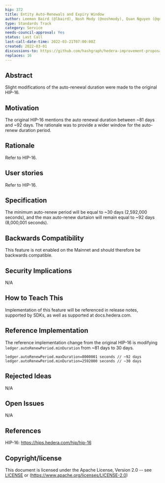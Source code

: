 ```yaml
---
hip: 372
title: Entity Auto-Renewals and Expiry Window
author: Leemon Baird (@lbaird), Nosh Mody (@noshmody), Quan Nguyen (@qnswirlds)
type: Standards Track
category: Service
needs-council-approval: Yes
status: Last Call
last-call-date-time: 2022-03-21T07:00:00Z
created: 2022-03-01
discussions-to: https://github.com/hashgraph/hedera-improvement-proposal/discussions/382
replaces: 16
---
```


## Abstract

Slight modifications of the auto-renewal duration were made to the original HIP-16.

## Motivation

The original HIP-16 mentions the auto renewal duration between ~81 days and ~92 days. The rationale was to provide a wider window for the auto-renew duration period.

## Rationale

Refer to HIP-16.

## User stories

Refer to HIP-16.
  
## Specification

The minimum auto-renew period will be equal to ~30 days (2,592,000 seconds), and the max auto-renew durtaion will remain equal to ~92 days (8,000,001 seconds).
  
## Backwards Compatibility
  
This feature is not enabled on the Mainnet and should therefore be backwards compatible. 

## Security Implications

N/A
  
## How to Teach This

Implementation of this feature will be referenced in release notes, supported by SDKs, as well as supported at docs.hedera.com.


## Reference Implementation
 
The reference implementation change from the original HIP-16 is modifying `ledger.autoRenewPeriod.minDuration` from ~81 days to 30 days.

```
ledger.autoRenewPeriod.maxDuration=8000001 seconds // ~92 days ledger.autoRenewPeriod.minDuration=2592000 seconds // ~30 days
```


## Rejected Ideas

N/A
  
## Open Issues

N/A
  
## References

HIP-16: https://hips.hedera.com/hip/hip-16
  
## Copyright/license

This document is licensed under the Apache License, Version 2.0 -- see [LICENSE](../LICENSE) or (https://www.apache.org/licenses/LICENSE-2.0)

